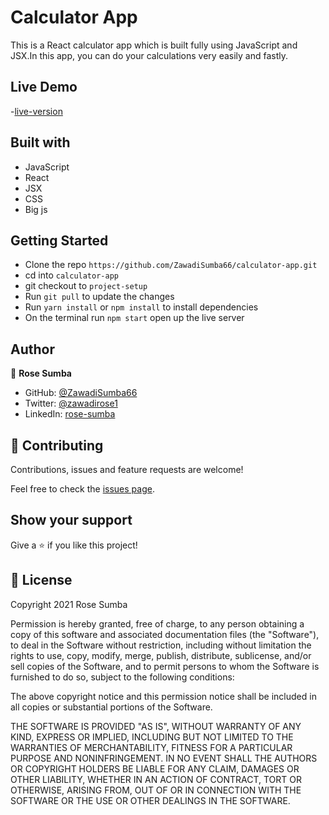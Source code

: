 # Calculator App

This is a React calculator app which is built fully using JavaScript and JSX.In this app, you can do your calculations very easily and fastly.

## Live Demo

-[live-version](https://my-math.herokuapp.com/)

## Built with

- JavaScript
- React
- JSX
- CSS
- Big js

## Getting Started

- Clone the repo `https://github.com/ZawadiSumba66/calculator-app.git`
- cd into `calculator-app`
- git checkout to `project-setup`
- Run `git pull` to update the changes
- Run `yarn install` or `npm install` to install dependencies
- On the terminal run `npm start` open up the live server

## Author

👤 **Rose Sumba**

- GitHub: [@ZawadiSumba66](https://github.com/ZawadiSumba66)
- Twitter: [@zawadirose1](https://twitter.com/zawadirose1)
- LinkedIn: [rose-sumba](https://www.linkedin.com/in/rosesumba/)

## 🤝 Contributing

Contributions, issues and feature requests are welcome!

Feel free to check the [issues page](https://github.com/ZawadiSumba66/calculator-app/issues).

## Show your support

Give a ⭐️ if you like this project!

## 📝 License

Copyright 2021 Rose Sumba

Permission is hereby granted, free of charge, to any person obtaining a copy of this software and associated documentation files (the "Software"), to deal in the Software without restriction, including without limitation the rights to use, copy, modify, merge, publish, distribute, sublicense, and/or sell copies of the Software, and to permit persons to whom the Software is furnished to do so, subject to the following conditions:

The above copyright notice and this permission notice shall be included in all copies or substantial portions of the Software.

THE SOFTWARE IS PROVIDED "AS IS", WITHOUT WARRANTY OF ANY KIND, EXPRESS OR IMPLIED, INCLUDING BUT NOT LIMITED TO THE WARRANTIES OF MERCHANTABILITY, FITNESS FOR A PARTICULAR PURPOSE AND NONINFRINGEMENT. IN NO EVENT SHALL THE AUTHORS OR COPYRIGHT HOLDERS BE LIABLE FOR ANY CLAIM, DAMAGES OR OTHER LIABILITY, WHETHER IN AN ACTION OF CONTRACT, TORT OR OTHERWISE, ARISING FROM, OUT OF OR IN CONNECTION WITH THE SOFTWARE OR THE USE OR OTHER DEALINGS IN THE SOFTWARE.

